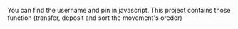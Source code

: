 You can find the username and pin in javascript.
This project contains those function (transfer, deposit and sort the movement's oreder)
